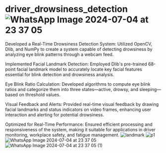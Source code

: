 # driver_drowsiness_detection![WhatsApp Image 2024-07-04 at 23 37 05](https://github.com/Rio567/driver_drowsiness_detection/assets/130983781/cce171a3-cee4-4dff-91c0-56919f4ff3dc)


Developed a Real-Time Drowsiness Detection System: Utilized OpenCV, Dlib, and NumPy to create a system capable of detecting drowsiness by analyzing eye blink patterns through a webcam feed.

Implemented Facial Landmark Detection: Employed Dlib's pre-trained 68-point facial landmark model to accurately locate key facial features essential for blink detection and drowsiness analysis.

Eye Blink Ratio Calculation: Developed algorithms to compute eye blink ratios and categorize them into three states—active, drowsy, and sleeping—based on threshold values.

Visual Feedback and Alerts: Provided real-time visual feedback by drawing facial landmarks and status indicators on video frames, enhancing user interaction and alerting for potential drowsiness.

Optimized for Real-Time Performance: Ensured efficient processing and responsiveness of the system, making it suitable for applications in driver monitoring, workplace safety, and fatigue management.
![landmark](https://github.com/Rio567/driver_drowsiness_detection/assets/130983781/37d6172c-06d5-4b9d-b998-9d98bdf59ce8)
![p1](https://github.com/Rio567/driver_drowsiness_detection/assets/130983781/5708016b-e4fe-4966-ba2d-610ed5821c81)
![WhatsApp Image 2024-07-04 at 23 37 05](https://github.com/Rio567/driver_drowsiness_detection/assets/130983781/4e846b8e-0c04-4892-83ef-448774d85092)
![WhatsApp Image 2024-07-04 at 23 37 05 (1)](https://github.com/Rio567/driver_drowsiness_detection/assets/130983781/78152a33-53ba-4290-bde1-fb0d605e8057)
